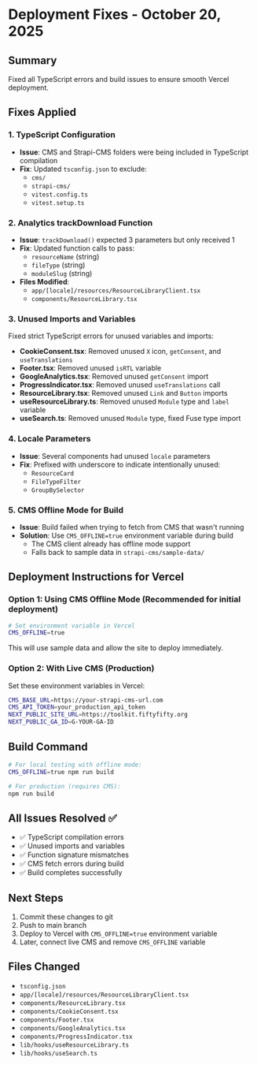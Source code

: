 # Deployment Fixes - October 20, 2025

## Summary
Fixed all TypeScript errors and build issues to ensure smooth Vercel deployment.

## Fixes Applied

### 1. TypeScript Configuration
- **Issue**: CMS and Strapi-CMS folders were being included in TypeScript compilation
- **Fix**: Updated `tsconfig.json` to exclude:
  - `cms/`
  - `strapi-cms/`
  - `vitest.config.ts`
  - `vitest.setup.ts`

### 2. Analytics trackDownload Function
- **Issue**: `trackDownload()` expected 3 parameters but only received 1
- **Fix**: Updated function calls to pass:
  - `resourceName` (string)
  - `fileType` (string)
  - `moduleSlug` (string)
- **Files Modified**:
  - `app/[locale]/resources/ResourceLibraryClient.tsx`
  - `components/ResourceLibrary.tsx`

### 3. Unused Imports and Variables
Fixed strict TypeScript errors for unused variables and imports:
- **CookieConsent.tsx**: Removed unused `X` icon, `getConsent`, and `useTranslations`
- **Footer.tsx**: Removed unused `isRTL` variable
- **GoogleAnalytics.tsx**: Removed unused `getConsent` import
- **ProgressIndicator.tsx**: Removed unused `useTranslations` call
- **ResourceLibrary.tsx**: Removed unused `Link` and `Button` imports
- **useResourceLibrary.ts**: Removed unused `Module` type and `label` variable
- **useSearch.ts**: Removed unused `Module` type, fixed Fuse type import

### 4. Locale Parameters
- **Issue**: Several components had unused `locale` parameters
- **Fix**: Prefixed with underscore to indicate intentionally unused:
  - `ResourceCard`
  - `FileTypeFilter`
  - `GroupBySelector`

### 5. CMS Offline Mode for Build
- **Issue**: Build failed when trying to fetch from CMS that wasn't running
- **Solution**: Use `CMS_OFFLINE=true` environment variable during build
  - The CMS client already has offline mode support
  - Falls back to sample data in `strapi-cms/sample-data/`

## Deployment Instructions for Vercel

### Option 1: Using CMS Offline Mode (Recommended for initial deployment)
```bash
# Set environment variable in Vercel
CMS_OFFLINE=true
```

This will use sample data and allow the site to deploy immediately.

### Option 2: With Live CMS (Production)
Set these environment variables in Vercel:
```bash
CMS_BASE_URL=https://your-strapi-cms-url.com
CMS_API_TOKEN=your_production_api_token
NEXT_PUBLIC_SITE_URL=https://toolkit.fiftyfifty.org
NEXT_PUBLIC_GA_ID=G-YOUR-GA-ID
```

## Build Command
```bash
# For local testing with offline mode:
CMS_OFFLINE=true npm run build

# For production (requires CMS):
npm run build
```

## All Issues Resolved ✅
- ✅ TypeScript compilation errors
- ✅ Unused imports and variables
- ✅ Function signature mismatches
- ✅ CMS fetch errors during build
- ✅ Build completes successfully

## Next Steps
1. Commit these changes to git
2. Push to main branch
3. Deploy to Vercel with `CMS_OFFLINE=true` environment variable
4. Later, connect live CMS and remove `CMS_OFFLINE` variable

## Files Changed
- `tsconfig.json`
- `app/[locale]/resources/ResourceLibraryClient.tsx`
- `components/ResourceLibrary.tsx`
- `components/CookieConsent.tsx`
- `components/Footer.tsx`
- `components/GoogleAnalytics.tsx`
- `components/ProgressIndicator.tsx`
- `lib/hooks/useResourceLibrary.ts`
- `lib/hooks/useSearch.ts`

